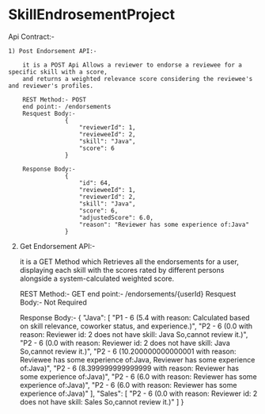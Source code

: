 # SkillEndrosementProject

Api Contract:-

    1) Post Endorsement API:-

        it is a POST Api Allows a reviewer to endorse a reviewee for a specific skill with a score, 
        and returns a weighted relevance score considering the reviewee's and reviewer's profiles.
    
        REST Method:- POST
        end point:- /endorsements
        Resquest Body:-  
                    {
                        "reviewerId": 1,
                        "revieweeId": 2,
                        "skill": "Java",
                        "score": 6
                    }

        Response Body:-
                    {
                        "id": 64,
                        "revieweeId": 1,
                        "reviewerId": 2,
                        "skill": "Java",
                        "score": 6,
                        "adjustedScore": 6.0,
                        "reason": "Reviewer has some experience of:Java"
                    }

   2) Get Endorsement API:-

        it is a GET Method which Retrieves all the endorsements for a user, displaying each 
        skill with the scores rated by different persons alongside a system-calculated weighted score.

      REST Method:- GET
      end point:- /endorsements/{userId}
      Resquest Body:- Not Required

      Response Body:-
                   {
                        "Java": [
                                    "P1 - 6 (5.4 with reason: Calculated based on skill relevance, coworker status, and experience.)",
                                    "P2 - 6 (0.0 with reason: Reviewer id: 2 does not have skill: Java So,cannot review it.)",
                                    "P2 - 6 (0.0 with reason: Reviewer id: 2 does not have skill: Java So,cannot review it.)",
                                    "P2 - 6 (10.200000000000001 with reason: Reviewee has some experience of:Java, Reviewer has some experience of:Java)",
                                    "P2 - 6 (8.399999999999999 with reason: Reviewer has some experience of:Java)",
                                    "P2 - 6 (6.0 with reason: Reviewer has some experience of:Java)",
                                    "P2 - 6 (6.0 with reason: Reviewer has some experience of:Java)"
                                ],
                        "Sales": [
                                    "P2 - 6 (0.0 with reason: Reviewer id: 2 does not have skill: Sales So,cannot review it.)"
                                 ]
                    }
                    
        
            
        
